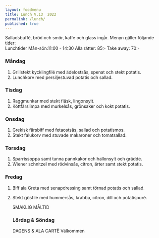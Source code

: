 ```yaml
---
layout: foodmenu
title: Lunch V.13  2022
permalink: /lunch/
published: true
---
```

Salladsbuffé, bröd och smör, kaffe och glass ingår.
Menyn gäller följande tider:  
Lunchtider  Mån-sön:11:00 - 14:30
Alla rätter: 85:- Take away: 70:-
                                
### Måndag
1. Grillstekt kycklingfilé med ädelostsås, spenat och stekt potatis.
2. Lunchkorv med persiljestuvad potatis och sallad.

### Tisdag
1. Raggmunkar med stekt fläsk, lingonsylt.
2. Köttfärslimpa med murkelsås, grönsaker och kokt potatis.

### Onsdag
1. Grekisk färsbiff med fetaostsås, sallad och potatismos.
2. Stekt falukorv med stuvade makaroner och tomatsallad.

### Torsdag
1. Sparrissoppa samt tunna pannkakor och hallonsylt och grädde. 
2. Wiener schnitzel med rödvinsås, citron, ärter samt stekt potatis.

### Fredag  
1. Biff ala Greta med senapdressing samt törnad potatis och sallad.
2. Stekt gösfilé med hummersås, krabba, citron, dill och potatispuré.

   SMAKLIG MÅLTID
   ### Lördag & Söndag 
    DAGENS & ALA CARTÈ
    Välkommen
    
       
    

   
    
   
     
